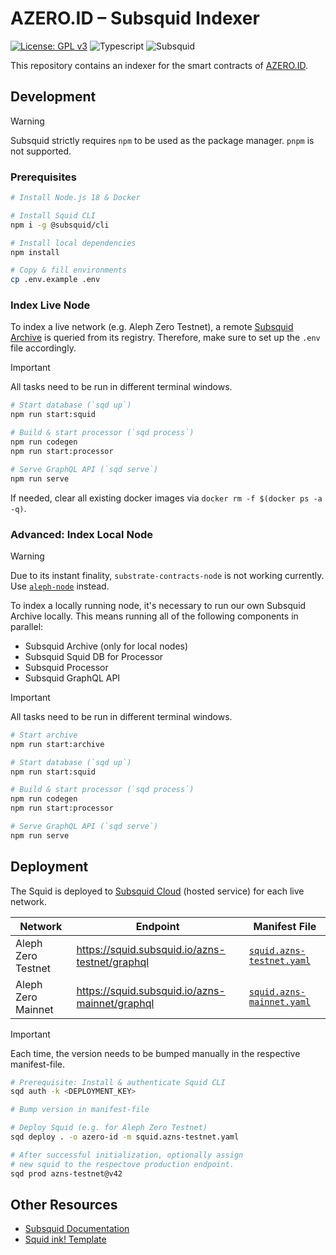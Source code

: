 # AZERO.ID – Subsquid Indexer

[![License: GPL v3](https://img.shields.io/badge/License-GPLv3-blue.svg)](https://www.gnu.org/licenses/gpl-3.0)
![Typescript](https://img.shields.io/badge/Typescript-blue)
![Subsquid](https://img.shields.io/badge/Subsquid-pink)

This repository contains an indexer for the smart contracts of [AZERO.ID](https://azero.id).

## Development

> [!WARNING]  
> Subsquid strictly requires `npm` to be used as the package manager. `pnpm` is not supported.

### Prerequisites

```bash
# Install Node.js 18 & Docker

# Install Squid CLI
npm i -g @subsquid/cli

# Install local dependencies
npm install

# Copy & fill environments
cp .env.example .env
```

### Index Live Node

To index a live network (e.g. Aleph Zero Testnet), a remote [Subsquid Archive](https://docs.subsquid.io/archives/overview/) is queried from its registry. Therefore, make sure to set up the `.env` file accordingly.

> [!IMPORTANT]  
> All tasks need to be run in different terminal windows.

```bash
# Start database (`sqd up`)
npm run start:squid

# Build & start processor (`sqd process`)
npm run codegen
npm run start:processor

# Serve GraphQL API (`sqd serve`)
npm run serve
```

If needed, clear all existing docker images via `docker rm -f $(docker ps -a -q)`.

### Advanced: Index Local Node

> [!WARNING]  
> Due to its instant finality, `substrate-contracts-node` is not working currently. Use [`aleph-node`](https://github.com/aleph-zero-foundation/aleph-node) instead.

To index a locally running node, it's necessary to run our own Subsquid Archive locally. This means running all of the following components in parallel:

- Subsquid Archive (only for local nodes)
- Subsquid Squid DB for Processor
- Subsquid Processor
- Subsquid GraphQL API

> [!IMPORTANT]  
> All tasks need to be run in different terminal windows.

```bash
# Start archive
npm run start:archive

# Start database (`sqd up`)
npm run start:squid

# Build & start processor (`sqd process`)
npm run codegen
npm run start:processor

# Serve GraphQL API (`sqd serve`)
npm run serve
```

## Deployment

The Squid is deployed to [Subsquid Cloud](https://app.subsquid.io/) (hosted service) for each live network.

| Network            | Endpoint                                       | Manifest File                                          |
| ------------------ | ---------------------------------------------- | ------------------------------------------------------ |
| Aleph Zero Testnet | https://squid.subsquid.io/azns-testnet/graphql | [`squid.azns-testnet.yaml`](./squid.azns-testnet.yaml) |
| Aleph Zero Mainnet | https://squid.subsquid.io/azns-mainnet/graphql | [`squid.azns-mainnet.yaml`](./squid.azns-mainnet.yaml) |

> [!IMPORTANT]  
> Each time, the version needs to be bumped manually in the respective manifest-file.

```bash
# Prerequisite: Install & authenticate Squid CLI
sqd auth -k <DEPLOYMENT_KEY>

# Bump version in manifest-file

# Deploy Squid (e.g. for Aleph Zero Testnet)
sqd deploy . -o azero-id -m squid.azns-testnet.yaml

# After successful initialization, optionally assign
# new squid to the respectove production endpoint.
sqd prod azns-testnet@v42
```

## Other Resources

- [Subsquid Documentation](https://docs.subsquid.io/)
- [Squid ink! Template](https://github.com/subsquid-labs/squid-ink-template)
